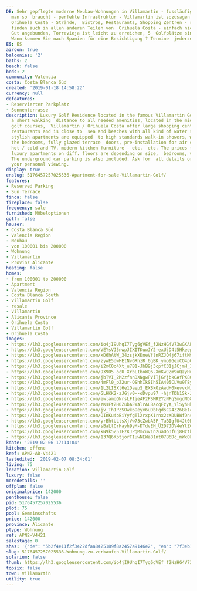 ```yaml
---
DE: Sehr gepflegte moderne Neubau-Wohnungen in Villamartin - fussläufig zu allem was
  man so  braucht - perfekte Infrastruktur - Villamartin ist sozusagen das Herz von
  Orihuela Costa - Strände,  Bistros, Restaurants, Shopping Zentren - rundherum zu
  finden auch in allen anderen Teilen von  Orihuela Costa - einfach nichts fehlt.
  Gut angebunden, Torrevieja ist leicht zu erreichen, 5  Golfplätze sind nahe gelegen.
  Wann kommen Sie nach Spanien für eine Besichtigung ? Termine  jederzeit machbar.
ES: ES
aircon: true
balconies: '2'
baths: 2
beach: false
beds: 2
community: Valencia
costa: Costa Blanca Süd
created: '2019-01-18 14:58:22'
currency: null
defeatures:
- Reservierter Parkplatz
- Sonnenterrasse
description: Luxury Golf Residence located in the famous Villamartin Golf area within
  a short walking  distance to all needed amenities, located in the middle of 4 international
  golf courses,  Villamartin / Orihuela Costa offer large shopping centres, lots of
  restaurants and is close to  sea and beaches with all kind of water sports. These
  stylish apartments are equipped  to high standards walk-in showers, wardrobes in
  the bedrooms, fully glazed terrace  doors, pre-installation for air conditioning
  hot / cold and TV, modern kitchen furniture - etc.  etc. The prices for the modern
  luxury apartments on diff. floors are depending on size,  bedrooms, views and location.
  The underground car parking is also included. Ask for  all details or directly for
  your personal viewing.
display: true
enslug: 5176457257025536-Apartment-for-sale-Villamartin-Golf/
features:
- Reserved Parking
- Sun Terrace
finca: false
fireplace: false
frequency: sale
furnished: Möbeloptionen
golf: false
hauser:
- Costa Blanca Süd
- Valencia Region
- Neubau
- von 100001 bis 200000
- Wohnung
- Villamartin
- Provinz Alicante
heating: false
homes:
- from 100001 to 200000
- Apartment
- Valencia Region
- Costa Blanca South
- Villamartin Golf
- resale
- Villamartin
- Alicante Province
- Orihuela Costa
- Villamartin Golf
- Orihuela Costa
images:
- https://lh3.googleusercontent.com/io4jI9UhqI7Tyg6gVEf_f2NzHG4V73wGXAErunL9TtayOeOM-QC0-deHwonmrckAbR_QB6wQog_spefZMHjv=w640-rj-e30-l100
- https://lh3.googleusercontent.com/VEYsVJ5nwpJIXITKuwJY2-exUjD4t5HkeepTQQMGXgibkv2ha4inXvMrGBT1vSJU5eca6BYCkU-BDucUU6Iy=w640-rj-e30-l100
- https://lh3.googleusercontent.com/xD6hAtW_34zsjkXDneVflnRZJO4j67iftM9uxuq4bscGT7fMvj-YJZziyEdywWJVQgvSO9RlLLJxBsHxTD_x=w640-rj-e30-l100
- https://lh3.googleusercontent.com/zywE5dwHEtNvGRhzR_6gBK_ymo9GexCO4pOt9FAVu97cnMR0FBGbA9W1WMOP-Rb394oyn99_RvmNoLGfBlMX=w640-rj-e30-l100
- https://lh3.googleusercontent.com/i2mC0o4Xt_u7B1-JbB9j3cpfC31jJCjmH_ILaN56JeVuOhBXHMJUsmdTEFIBgbi0TZQGsSPBPYRjpVzjlGbosQ=w640-rj-e30-l100
- https://lh3.googleusercontent.com/9X9O5_ocU_XrbLIboWQ6-XmKwJZm9uQzyHuJbiZRSlDOXNL11qgbI7zAaqB5q7_4NczUq5N1xeL-PVwZ1DE=w640-rj-e30-l100
- https://lh3.googleusercontent.com/jbTVI_2M2zfnnDXNgwPViTjGYjbkOAfPX8O80_EL4RcRP6nzO2sCWU9nJMeyfEdXdzAnEZwTlPBIwEy8noQ7Xg=w640-rj-e30-l100
- https://lh3.googleusercontent.com/4mFl0_pZ2ur-OShhIkSIh5IA405CLVu9T8yE6N6_eQyALkodiS4oJs-yVFMLG4cUMZsGLhDoEvX6VZRSqDgy=w640-rj-e30-l100
- https://lh3.googleusercontent.com/1L2LISXt6e1DaepS_EXBkOzAwdH0kevvxNzbFc4eSRF5S20UcKt4ox3uFSQls11wYdnkx-emwohViVHMmy_w=w640-rj-e30-l100
- https://lh3.googleusercontent.com/GLHKK2-zJGjv0--oDvpu97_-hjnTDb1Sk-JYjLFVDAO_9fdlvBNmZ16itNAFTLBC-i4yIULzGM0YCHWhP_I=w640-rj-e30-l100
- https://lh3.googleusercontent.com/ewlamqQNrsLFIjeAF2PSMR2YzNFqSmgdND81Vr91Xyxzh1IgwqSQ83uYBNlr6JxYMR842_KnmsbHI1lbR5u4=w640-rj-e30-l100
- https://lh3.googleusercontent.com/zKsFtZH0ZubAEWAlrALBacqFzyA_YlSyhHhnca5KbJsjvMywr2dCEX1leQgFXRlIU9FPy1BNBA4hP4GelS8=w640-rj-e30-l100
- https://lh3.googleusercontent.com/jv_Th1PZSOwk6Oeyx6uDbFqdsC94Z26Be1cP9L-huitC_O2ruzYwle05BxAX4Kup1AhoZML1QBbbFC879kk=w640-rj-e30-l100
- https://lh3.googleusercontent.com/QInKu4oBiYyfgTlXrxpX1rnx2zXDUBWfDnsmey0Ty_KJBWvqib6DFmb79pU0Q5DQpNk1qVrzPbM3gOjbv5sm=w640-rj-e30-l100
- https://lh3.googleusercontent.com/yrBhtULtsXjVw73cZwbA5P_TaBIgfU4Jt0B9ghyo5fWhdvDor99D7Dm24Og8bjVg-PiI28Ze1RzDuLONDYGM=w640-rj-e30-l100
- https://lh3.googleusercontent.com/sBaLtOrHayh9yM-DTdvEH_U2D7JDV4eYtZCbeytbxsOZlUSWe4bbd2W655mVdw9RJeMfhVBE4Zk5BVVw-Vg=w640-rj-e30-l100
- https://lh3.googleusercontent.com/kN9k5Z5IEzKJPgMmcuv1n2uaOo3f6j8Hztb2qS-PNQ8ac7woSQOOxveoe5KrQ6DWYjKsoVWbjPCgrbrJoNDC=w640-rj-e30-l100
- https://lh3.googleusercontent.com/137Q6KptjorTIuwNEWa81nt07B6Dc_mWxOkPrSUolbZePWxaN9kDrfhVsqBkN62oQur1-axKe6wNSnWQ8IDmUA=w640-rj-e30-l100
kdate: '2019-02-06 17:14:04'
kitchen: offene
kref: APN2-AD-V4421
lastedited: '2019-02-07 08:34:01'
living: 75
location: Villamartin Golf
luxury: false
moredetails: ''
offplan: false
originalprice: 142000
penthouse: false
pid: 5176457257025536
plot: 75
pool: Gemeinschafts
price: 142000
province: Alicante
ptype: Wohnung
ref: APN2-V4421
salestage: 0
shas: '{"de": "5b2f4e11f2f3422dfaa8425189f8a2457a9146e2", "en": "7f3eb1c0b38f708018c853676460ccb6c5e962f8"}'
slug: 5176457257025536-Wohnung-zu-verkaufen-Villamartin-Golf/
solarium: false
thumb: https://lh3.googleusercontent.com/io4jI9UhqI7Tyg6gVEf_f2NzHG4V73wGXAErunL9TtayOeOM-QC0-deHwonmrckAbR_QB6wQog_spefZMHjv=w400-h240-n-rj-e30-l100
topsix: false
town: Villamartin
utility: true
---
```

